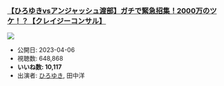 ### [【ひろゆきvsアンジャッシュ渡部】ガチで緊急招集！2000万のツケ！？【クレイジーコンサル】](https://www.youtube.com/watch?v=cuo3RJ4zAGQ)
[![](https://img.youtube.com/vi/cuo3RJ4zAGQ/sddefault.jpg)](https://www.youtube.com/watch?v=cuo3RJ4zAGQ)
-   公開日: 2023-04-06
-   視聴数: 648,868
-   **いいね数: 10,117**
-   出演者: [ひろゆき](/rehacq_fan/people/ひろゆき "wikilink"), 田中洋
